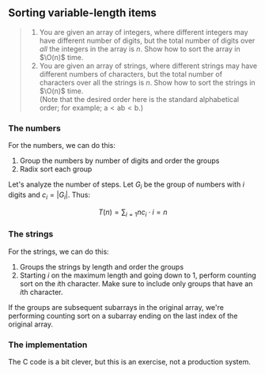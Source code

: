 ## Sorting variable-length items

> 1. You are given an array of integers, where different integers may have
>    different number of digits, but the total number of digits over *all* the
>    integers in the array is $n$. Show how to sort the array in $\O(n)$ time.
> 2. You are given an array of strings, where different strings may have
>    different numbers of characters, but the total number of characters over
>    all the strings is $n$. Show how to sort the strings in $\O(n)$ time.<br>
>    (Note that the desired order here is the standard alphabetical order; for
>    example; $\mathrm{a} < \mathrm{ab} < \mathrm{b}$.)

### The numbers

For the numbers, we can do this:

1. Group the numbers by number of digits and order the groups
2. Radix sort each group

Let's analyze the number of steps. Let $G_i$ be the group of numbers with $i$
digits and $c_i = |G_i|$. Thus:

$$ T(n) = \sum_{i=1}{n}c_i \cdot i = n $$

### The strings

For the strings, we can do this:

1. Groups the strings by length and order the groups
2. Starting $i$ on the maximum length and going down to 1, perform counting
   sort on the $i$th character. Make sure to include only groups that have an
   $i$th character.

If the groups are subsequent subarrays in the original array, we're performing
counting sort on a subarray ending on the last index of the original array.

### The implementation

The C code is a bit clever, but this is an exercise, not a production system.
